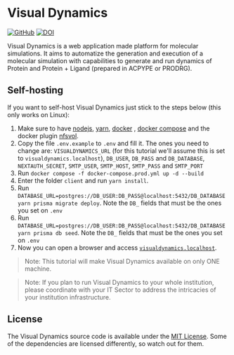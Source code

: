 # Visual Dynamics

[![GitHub](https://img.shields.io/github/license/LABIOQUIM/visualdynamics)](https://github.com/LABIOQUIM/visualdynamics/blob/main/LICENSE)
[![DOI](https://zenodo.org/badge/DOI/10.5281/zenodo.7585469.svg)](https://doi.org/10.5281/zenodo.7585469)

Visual Dynamics is a web application made platform for molecular simulations. It aims to automatize the generation and execution of a molecular simulation with capabilities to generate and run dynamics of Protein and Protein + Ligand (prepared in ACPYPE or PRODRG).

## Self-hosting
If you want to self-host Visual Dynamics just stick to the steps below (this only works on Linux):
1. Make sure to have [nodejs](https://nodejs.org/en), [yarn](https://yarnpkg.com/), [docker](https://www.docker.com/) , [docker compose](https://docs.docker.com/compose/install/linux/#install-the-plugin-manually) and the docker plugin [nfsvol](https://github.com/cirocosta/nfsvol).
1. Copy the file `.env.example` to `.env` and fill it. The ones you need to change are: `VISUALDYNAMICS_URL` (for this tutorial we'll assume this is set to `visualdynamics.localhost`), `DB_USER`, `DB_PASS` and `DB_DATABASE`, `NEXTAUTH_SECRET`, `SMTP_USER`, `SMTP_HOST`, `SMTP_PASS` and `SMTP_PORT`
1. Run `docker compose -f docker-compose.prod.yml up -d --build`
1. Enter the folder `client` and run `yarn install`.
1. Run `DATABASE_URL=postgres://DB_USER:DB_PASS@localhost:5432/DB_DATABASE yarn prisma migrate deploy`. Note the `DB_` fields that must be the ones you set on `.env`
1. Run `DATABASE_URL=postgres://DB_USER:DB_PASS@localhost:5432/DB_DATABASE yarn prisma db seed`. Note the `DB_` fields that must be the ones you set on `.env`
1. Now you can open a browser and access [`visualdynamics.localhost`](http://visualdynamics.localhost).

> Note: This tutorial will make Visual Dynamics available on only ONE machine.

> Note: If you plan to run Visual Dynamics to your whole institution, please coordinate with your IT Sector to address the intricacies of your institution infrastructure.

## License
The Visual Dynamics source code is available under the [MIT License](./LICENSE). Some of the dependencies are licensed differently, so watch out for them.
